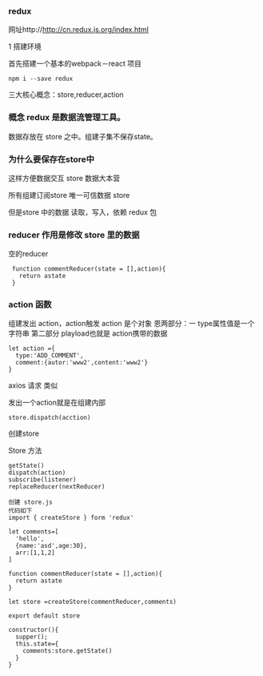 ### redux

网址http://http://cn.redux.js.org/index.html

1 搭建环境

首先搭建一个基本的webpack－react 项目


```
npm i --save redux
```


三大核心概念：store,reducer,action


### 概念 redux 是数据流管理工具。

数据存放在 store 之中。组建子集不保存state。

### 为什么要保存在store中

这样方便数据交互      store 数据大本营

所有组建订阅store  唯一可信数据 store




但是store 中的数据 读取，写入，依赖 redux 包

### reducer 作用是修改 store 里的数据

空的reducer
```
 function commentReducer(state = [],action){
   return astate
 }
```
### action 函数

组建发出 action，action触发
action 是个对象 恩两部分：一 type属性值是一个字符串
第二部分 playload也就是 action携带的数据
```
let action ={
  type:'ADD_COMMENT',
  comment:{autor:'www2',content:'www2'}
}
```
axios 请求 类似

发出一个action就是在组建内部
```
store.dispatch(acction)
```



创建store

Store 方法
```
getState()
dispatch(action)
subscribe(listener)
replaceReducer(nextReducer)
```

```
创建 store.js
代码如下
import { createStore } form 'redux'

let comments=[
  'hello',
  {name:'asd',age:30},
  arr:[1,1,2]
]

function commentReducer(state = [],action){
  return astate
}

let store =createStore(commentReducer,comments)

export default store

```

```
constructor(){
  supper();
  this.state={
    comments:store.getState()
  }
}
```
